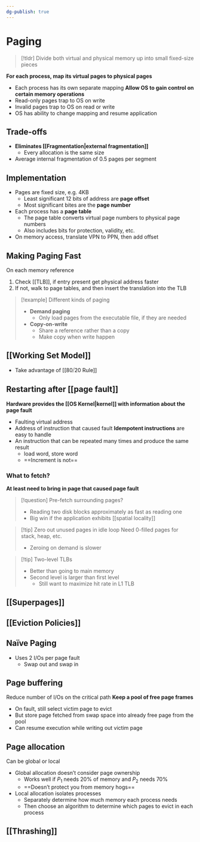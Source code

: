 ```yaml
---
dg-publish: true
---
```

# Paging
> [!tldr] Divide both virtual and physical memory up into small fixed-size pieces

**For each process, map its virtual pages to physical pages**
* Each process has its own separate mapping
**Allow OS to gain control on certain memory operations**
* Read-only pages trap to OS on write
* Invalid pages trap to OS on read or write
* OS has ability to change mapping and resume application

## Trade-offs
* **Eliminates [[Fragmentation|external fragmentation]]**
	* Every allocation is the same size
* Average internal fragmentation of 0.5 pages per segment

## Implementation
* Pages are fixed size, e.g. 4KB
	* Least significant 12 bits of address are **page offset**
	* Most significant bites are the **page number**
* Each process has a **page table**
	* The page table converts virtual page numbers to physical page numbers
	* Also includes bits for protection, validity, etc.
* On memory access, translate VPN to PPN, then add offset

## Making Paging Fast
On each memory reference
1. Check [[TLB]], if entry present get physical address faster
2. If not, walk to page tables, and then insert the translation into the TLB


> [!example] 
> Different kinds of paging
> * **Demand paging**
> 	* Only load pages from the executable file, if they are needed
> * **Copy-on-write**
> 	* Share a reference rather than a copy
> 	* Make copy when write happen

## [[Working Set Model]]
- Take advantage of [[80⧸20 Rule]]

## Restarting after [[page fault]]
**Hardware provides the [[OS Kernel|kernel]] with information about the page fault**
* Faulting virtual address
* Address of instruction that caused fault
**Idempotent instructions** are easy to handle
* An instruction that can be repeated many times and produce the same result
	* load word, store word
	* ==Increment is not==
### What to fetch?
**At least need to bring in page that caused page fault**

> [!question] Pre-fetch surrounding pages?
> * Reading two disk blocks approximately as fast as reading one
> * Big win if the application exhibits [[spatial locality]]

> [!tip] Zero out unused pages in idle loop
> Need 0-filled pages for stack, heap, etc.
> * Zeroing on demand is slower


> [!tip] Two-level TLBs
> * Better than going to main memory
> * Second level is larger than first level
> 	* Still want to maximize hit rate in L1 TLB
## [[Superpages]]
## [[Eviction Policies]]

## Naïve Paging
* Uses 2 I/Os per page fault
	* Swap out and swap in

## Page buffering
Reduce number of I/Os on the critical path
**Keep a pool of free page frames**
* On fault, still select victim page to evict
* But store page fetched from swap space into already free page from the pool
* Can resume execution while writing out victim page

## Page allocation
Can be global or local
* Global allocation doesn’t consider page ownership
	* Works well if $P_1$ needs 20% of memory and $P_2$ needs 70%
	* ==Doesn’t protect you from memory hogs==
* Local allocation isolates processes
	* Separately determine how much memory each process needs
	* Then choose an algorithm to determine which pages to evict in each process

## [[Thrashing]]
